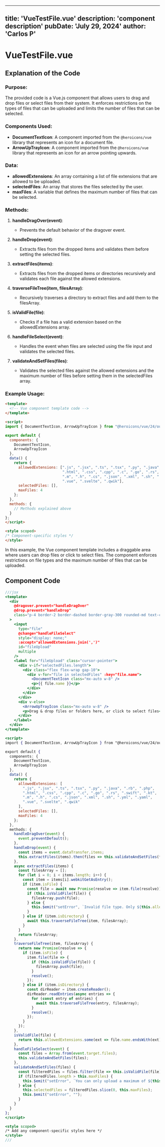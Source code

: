 ---
  title: 'VueTestFile.vue'
  description: 'component description'
  pubDate: 'July 29, 2024'
  author: 'Carlos P'
  ---
  
  
  
  # VueTestFile.vue
  ## Explanation of the Code

### Purpose:
The provided code is a Vue.js component that allows users to drag and drop files or select files from their system. It enforces restrictions on the types of files that can be uploaded and limits the number of files that can be selected.

### Components Used:
- **DocumentTextIcon**: A component imported from the `@heroicons/vue` library that represents an icon for a document file.
- **ArrowUpTrayIcon**: A component imported from the `@heroicons/vue` library that represents an icon for an arrow pointing upwards.

### Data:
- **allowedExtensions**: An array containing a list of file extensions that are allowed to be uploaded.
- **selectedFiles**: An array that stores the files selected by the user.
- **maxFiles**: A variable that defines the maximum number of files that can be selected.

### Methods:
1. **handleDragOver(event)**:
   - Prevents the default behavior of the dragover event.

2. **handleDrop(event)**:
   - Extracts files from the dropped items and validates them before setting the selected files.

3. **extractFiles(items)**:
   - Extracts files from the dropped items or directories recursively and validates each file against the allowed extensions.

4. **traverseFileTree(item, filesArray)**:
   - Recursively traverses a directory to extract files and add them to the filesArray.

5. **isValidFile(file)**:
   - Checks if a file has a valid extension based on the allowedExtensions array.

6. **handleFileSelect(event)**:
   - Handles the event when files are selected using the file input and validates the selected files.

7. **validateAndSetFiles(files)**:
   - Validates the selected files against the allowed extensions and the maximum number of files before setting them in the selectedFiles array.

### Example Usage:
```html
<template>
  <!-- Vue component template code -->
</template>

<script>
import { DocumentTextIcon, ArrowUpTrayIcon } from "@heroicons/vue/24/outline";

export default {
  components: {
    DocumentTextIcon,
    ArrowUpTrayIcon
  },
  data() {
    return {
      allowedExtensions: [".js", ".jsx", ".ts", ".tsx", ".py", ".java", ".rb", ".php",
                          ".html", ".css", ".cpp", ".c", ".go", ".rs", ".swift", ".kt",
                          ".m", ".h", ".cs", ".json", ".xml", ".sh", ".yml", ".yaml",
                          ".vue", ".svelte", ".qwik"],
      selectedFiles: [],
      maxFiles: 4
    };
  },
  methods: {
    // Methods explained above
  }
};
</script>

<style scoped>
/* Component-specific styles */
</style>
```

In this example, the Vue component template includes a draggable area where users can drop files or click to select files. The component enforces restrictions on file types and the maximum number of files that can be uploaded.
  
  ## Component Code
  ```jsx
  ///jsx
  <template>
    <div
      @dragover.prevent="handleDragOver"
      @drop.prevent="handleDrop"
      class="p-4 border-2 border-dashed border-gray-300 rounded-md text-center cursor-pointer mb-4 h-96 w-96 flex overflow-y-scroll items-center justify-center"
    >
      <input
        type="file"
        @change="handleFileSelect"
        style="display: none;"
        :accept="allowedExtensions.join(',')"
        id="fileUpload"
        multiple
      />
      <label for="fileUpload" class="cursor-pointer">
        <div v-if="selectedFiles.length">
          <div class="flex flex-wrap gap-10">
            <div v-for="file in selectedFiles" :key="file.name">
              <DocumentTextIcon class="mx-auto w-8" />
              <p>{{ file.name }}</p>
            </div>
          </div>
        </div>
        <div v-else>
          <ArrowUpTrayIcon class="mx-auto w-8" />
          <p>Drag & drop files or folders here, or click to select files</p>
        </div>
      </label>
    </div>
  </template>
  
  <script>
  import { DocumentTextIcon, ArrowUpTrayIcon } from "@heroicons/vue/24/outline";
  
  export default {
    components: {
      DocumentTextIcon,
      ArrowUpTrayIcon
    },
    data() {
      return {
        allowedExtensions: [
          ".js", ".jsx", ".ts", ".tsx", ".py", ".java", ".rb", ".php",
          ".html", ".css", ".cpp", ".c", ".go", ".rs", ".swift", ".kt",
          ".m", ".h", ".cs", ".json", ".xml", ".sh", ".yml", ".yaml",
          ".vue", ".svelte", ".qwik"
        ],
        selectedFiles: [],
        maxFiles: 4
      };
    },
    methods: {
      handleDragOver(event) {
        event.preventDefault();
      },
      handleDrop(event) {
        const items = event.dataTransfer.items;
        this.extractFiles(items).then(files => this.validateAndSetFiles(files));
      },
      async extractFiles(items) {
        const filesArray = [];
        for (let i = 0; i < items.length; i++) {
          const item = items[i].webkitGetAsEntry();
          if (item.isFile) {
            const file = await new Promise(resolve => item.file(resolve));
            if (this.isValidFile(file)) {
              filesArray.push(file);
            } else {
              this.$emit("setError", `Invalid file type. Only ${this.allowedExtensions.join(", ")} files are allowed.`);
            }
          } else if (item.isDirectory) {
            await this.traverseFileTree(item, filesArray);
          }
        }
        return filesArray;
      },
      traverseFileTree(item, filesArray) {
        return new Promise(resolve => {
          if (item.isFile) {
            item.file(file => {
              if (this.isValidFile(file)) {
                filesArray.push(file);
              }
              resolve();
            });
          } else if (item.isDirectory) {
            const dirReader = item.createReader();
            dirReader.readEntries(async entries => {
              for (const entry of entries) {
                await this.traverseFileTree(entry, filesArray);
              }
              resolve();
            });
          }
        });
      },
      isValidFile(file) {
        return this.allowedExtensions.some(ext => file.name.endsWith(ext));
      },
      handleFileSelect(event) {
        const files = Array.from(event.target.files);
        this.validateAndSetFiles(files);
      },
      validateAndSetFiles(files) {
        const filteredFiles = files.filter(file => this.isValidFile(file));
        if (filteredFiles.length > this.maxFiles) {
          this.$emit("setError", `You can only upload a maximum of ${this.maxFiles} files.`);
        } else {
          this.selectedFiles = filteredFiles.slice(0, this.maxFiles);
          this.$emit("setError", "");
        }
      }
    }
  };
  </script>
  
  <style scoped>
  /* Add any component-specific styles here */
  </style>
  ///
  ```
  